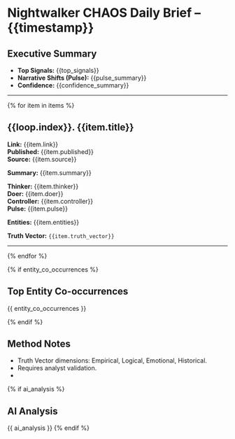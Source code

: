 # Nightwalker CHAOS Daily Brief – {{timestamp}}

## Executive Summary
- **Top Signals:** {{top_signals}}
- **Narrative Shifts (Pulse):** {{pulse_summary}}
- **Confidence:** {{confidence_summary}}

---
{% for item in items %}
## {{loop.index}}. {{item.title}}
**Link:** {{item.link}}  
**Published:** {{item.published}}  
**Source:** {{item.source}}

**Summary:** {{item.summary}}

**Thinker:** {{item.thinker}}  
**Doer:** {{item.doer}}  
**Controller:** {{item.controller}}  
**Pulse:** {{item.pulse}}

**Entities:** {{item.entities}}

**Truth Vector:** `{{item.truth_vector}}`

---
{% endfor %}

{% if entity_co_occurrences %}
## Top Entity Co-occurrences
{{ entity_co_occurrences }}

{% endif %}
## Method Notes
- Truth Vector dimensions: Empirical, Logical, Emotional, Historical.
- Requires analyst validation.
- 
{% if ai_analysis %}
## AI Analysis
{{ ai_analysis }}
{% endif %}
